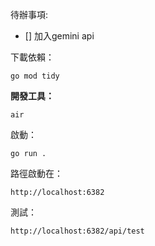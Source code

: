 待辦事項:
- [] 加入gemini api


下載依賴：
```
go mod tidy
```

**開發工具：**
```
air
```

啟動：
```
go run .
```

路徑啟動在：
```
http://localhost:6382
```

測試：
```
http://localhost:6382/api/test
```
